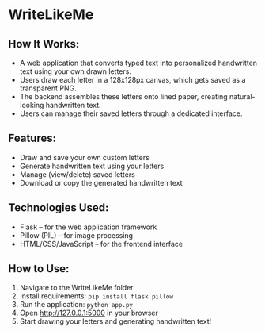 # WriteLikeMe

## How It Works:
- A web application that converts typed text into personalized handwritten text using your own drawn letters.
- Users draw each letter in a 128x128px canvas, which gets saved as a transparent PNG.
- The backend assembles these letters onto lined paper, creating natural-looking handwritten text.
- Users can manage their saved letters through a dedicated interface.

## Features:
- Draw and save your own custom letters
- Generate handwritten text using your letters
- Manage (view/delete) saved letters
- Download or copy the generated handwritten text

## Technologies Used:
- Flask – for the web application framework
- Pillow (PIL) – for image processing
- HTML/CSS/JavaScript – for the frontend interface

## How to Use:
1. Navigate to the WriteLikeMe folder
2. Install requirements: `pip install flask pillow`
3. Run the application: `python app.py`
4. Open http://127.0.0.1:5000 in your browser
5. Start drawing your letters and generating handwritten text!
